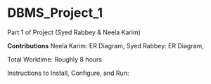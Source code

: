 # DBMS_Project_1
Part 1 of Project (Syed Rabbey &amp; Neela Karim)

**Contributions**
Neela Karim: ER Diagram,
Syed Rabbey: ER Diagram, 

Total Worktime: Roughly 8 hours

Instructions to Install, Configure, and Run:
